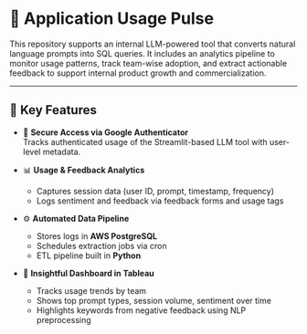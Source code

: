 # 💬 Application Usage Pulse

This repository supports an internal LLM-powered tool that converts natural language prompts into SQL queries. It includes an analytics pipeline to monitor usage patterns, track team-wise adoption, and extract actionable feedback to support internal product growth and commercialization.

---

## 🔧 Key Features

- 🔐 **Secure Access via Google Authenticator**  
  Tracks authenticated usage of the Streamlit-based LLM tool with user-level metadata.

- 📊 **Usage & Feedback Analytics**  
  - Captures session data (user ID, prompt, timestamp, frequency)
  - Logs sentiment and feedback via feedback forms and usage tags

- ⚙️ **Automated Data Pipeline**  
  - Stores logs in **AWS PostgreSQL**  
  - Schedules extraction jobs via cron  
  - ETL pipeline built in **Python**

- 🧠 **Insightful Dashboard in Tableau**  
  - Tracks usage trends by team  
  - Shows top prompt types, session volume, sentiment over time  
  - Highlights keywords from negative feedback using NLP preprocessing
